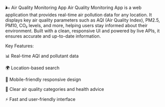 🌬️ Air Quality Monitoring App
Air Quality Monitoring App is a web application that provides real-time air pollution data for any location. It displays key air quality parameters such as AQI (Air Quality Index), PM2.5, PM10, CO₂ levels, and more, helping users stay informed about their environment. Built with a clean, responsive UI and powered by live APIs, it ensures accurate and up-to-date information.

Key Features:

📊 Real-time AQI and pollutant data

🌍 Location-based search

📱 Mobile-friendly responsive design

📌 Clear air quality categories and health advice

⚡ Fast and user-friendly interface


